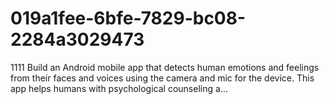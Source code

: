 # 019a1fee-6bfe-7829-bc08-2284a3029473
1111  Build an Android mobile app that detects human emotions and feelings from their faces and voices using the camera and mic for the device. This app helps humans with psychological counseling a...
